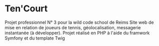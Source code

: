 # Ten'Court
Projet professionnel N° 3 pour la wild code school de Reims
Site web de mise en relation de joueurs de tennis, géolocalisation, messagerie instantanée (à développer).
Projet réalisé en PHP à l'aide du framwork Symfony et du template Twig


